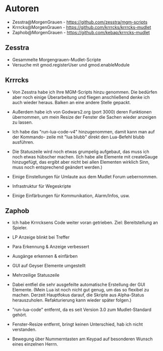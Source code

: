 Autoren
=======

* Zesstra@MorgenGrauen - https://github.com/zesstra/mgm-scripts
* Krrrcks@MorgenGrauen - https://github.com/krrrcks/krrrcks-mudlet
* Zaphob@MorgenGrauen - https://github.com/kebap/krrrcks-mudlet


Zesstra
-------

* Gesammelte Morgengrauen-Mudlet-Scripte
* Versuche mit gmod.registerUser und gmod.enableModule


Krrrcks 
-------

* Von Zesstra habe ich Ihre MGM-Scripts hinzu genommen. Die bedürfen aber noch 
  einige Überarbeitung und fliegen anschließend denke ich auch wieder heraus. 
  Balken an eine andere Stelle gepackt.

* Außerdem habe ich von Godwars2.org (port 3000) deren Funktionen übernommen, 
  um mein Resize der Fenster die Sachen wieder anzeigen zu lassen.

* Ich habe das "run-lua-code-v4" hinzugenommen, damit kann man auf der Kommando-
  zeile mit "lua blubb" direkt den Lua-Befehl blubb ausführen.

* Die Statuszeile wird noch etwas grumpelig aufgebaut, das muss ich noch etwas
  hübscher machen. (Ich habe alle Elemente mit createGauge hinzugefügt, das ergibt
  aber nicht bei allen Elementen wirklich Sinn, muss noch entsprechend geändert werden.)

* Einige Einstellungen für Umlaute aus dem Mudlet Forum uebernommen.

* Infrastruktur für Wegeskripte

* Einige Einfärbungen für Kommunikation, Alarm/Infos, usw.


Zaphob
------

* Ich habe Krrrcksens Code weiter voran getrieben. Ziel: Bereitstellung an Spieler.

* LP Anzeige blinkt bei Treffer
* Para Erkennung & Anzeige verbessert
* Ausgänge erkennen & einfärben

* GUI auf Geyser Elemente umgestellt
* Mehrzeilige Statuszeile
* Dabei entfiel die sehr ausgefeilte automatische Erstellung der GUI Elemente. 
  (Mein Lua ist noch nicht gut genug, um das so flexibel zu machen. Derzeit 
  Hauptfokus darauf, die Skripte aus Alpha-Status herauszuholen. Refakturierung 
  kann wieder später folgen.) 

* "run-lua-code" entfernt, da es seit Version 3.0 zum Mudlet-Standard gehört.
* Fenster-Resize entfernt, bringt keinen Unterschied, hab ich nicht verstanden.

* Bewegung über Nummerntasten am Keypad auf besonderen Wunsch eines einzelnen Herrn.

